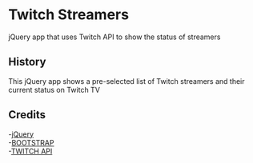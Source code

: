 # Twitch Streamers 

jQuery app that uses Twitch API to show the status of streamers 


## History
This jQuery app shows  a pre-selected list of Twitch streamers and their current status on Twitch TV 

## Credits

-[jQuery](https://jquery.com/)  
-[BOOTSTRAP](https://getbootstrap.com/)  
-[TWITCH API](https://dev.twitch.tv/)   

   

  






